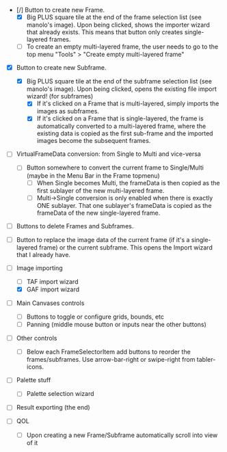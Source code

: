 - [/] Button to create new Frame.
  - [x] Big PLUS square tile at the end of the frame selection list (see manolo's image).
        Upon being clicked, shows the importer wizard that already exists. This means that button
        only creates single-layered frames.
  - [ ] To create an empty multi-layered frame, the user needs to go to the top menu "Tools" >
        "Create empty multi-layered frame"

- [x] Button to create new Subframe.
  - [x] Big PLUS square tile at the end of the subframe selection list (see manolo's image).
        Upon being clicked, opens the existing file import wizard! (for subframes)
    - [x] If it's clicked on a Frame that is multi-layered, simply imports the images as subframes.
    - [x] If it's clicked on a Frame that is single-layered, the frame is automatically converted
          to a multi-layered frame, where the existing data is copied as the first sub-frame and
          the imported images become the subsequent frames.

- [ ] VirtualFrameData conversion: from Single to Multi and vice-versa
  - [ ] Button somewhere to convert the current frame to Single/Multi
        (maybe in the Menu Bar in the Frame topmenu)
    - [ ] When Single becomes Multi, the frameData is then copied as the first sublayer of the new
          multi-layered frame.
    - [ ] Multi->Single conversion is only enabled when there is exactly ONE sublayer.
          That one sublayer's frameData is copied as the frameData of the new single-layered frame.

- [ ] Buttons to delete Frames and Subframes.

- [ ] Button to replace the image data of the current frame (if it's a single-layered frame) or the
      current subframe. This opens the Import wizard that I already have.

- [ ] Image importing
  - [ ] TAF import wizard
  - [x] GAF import wizard

- [ ] Main Canvases controls
  - [ ] Buttons to toggle or configure grids, bounds, etc
  - [ ] Panning (middle mouse button or inputs near the other buttons)

- [ ] Other controls
  - [ ] Below each FrameSelectorItem add buttons to reorder the frames/subframes. Use
    arrow-bar-right or swipe-right from tabler-icons.

- [ ] Palette stuff
  - [ ] Palette selection wizard

- [ ] Result exporting (the end)

- [ ] QOL
  - [ ] Upon creating a new Frame/Subframe automatically scroll into view of it
